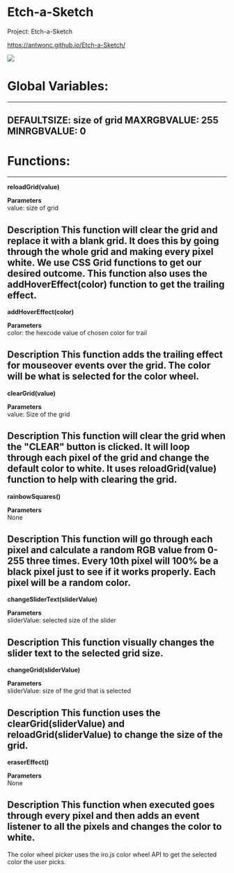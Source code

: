 # Etch-a-Sketch
Project: Etch-a-Sketch

https://antwonc.github.io/Etch-a-Sketch/

![](https://imgur.com/2nkzJva.png)

# Global Variables: 
-------------------------------------------------------------------------------------------------
DEFAULTSIZE: size of grid 
MAXRGBVALUE: 255 
MINRGBVALUE: 0
-------------------------------------------------------------------------------------------------
# Functions: 
-------------------------------------------------------------------------------------------------
**reloadGrid(value)**

**Parameters**<br> 
value: size of grid

**Description**
This function will clear the grid and replace it with a blank grid. It does this by going through the whole grid and making every pixel white. We use CSS Grid functions to 
get our desired outcome. This function also uses the **addHoverEffect(color)** function 
to get the trailing effect. 
-------------------------------------------------------------------------------------------------
**addHoverEffect(color)** 

**Parameters**<br> 
color: the hexcode value of chosen color for trail 

**Description** 
This function adds the trailing effect for mouseover events over the grid. The color will be 
what is selected for the color wheel. 
-------------------------------------------------------------------------------------------------
**clearGrid(value)** 

**Parameters**<br> 
value: Size of the grid 

**Description** 
This function will clear the grid when the "CLEAR" button is clicked. It will loop through each pixel of the grid and change the default color to white. It uses **reloadGrid(value)** function to help with clearing the grid. 
-------------------------------------------------------------------------------------------------
**rainbowSquares()** 

**Parameters**<br>
None 

**Description** 
This function will go through each pixel and calculate a random RGB value from 0-255 three times. 
Every 10th pixel will 100% be a black pixel just to see if it works properly. Each pixel will be a random color.
-------------------------------------------------------------------------------------------------
**changeSliderText(sliderValue)**

**Parameters**<br>
sliderValue: selected size of the slider 

**Description** 
This function visually changes the slider text to the selected grid size. 
-------------------------------------------------------------------------------------------------
**changeGrid(sliderValue)** 

**Parameters**<br>
sliderValue: size of the grid that is selected

**Description** 
This function uses the **clearGrid(sliderValue)** and **reloadGrid(sliderValue)** to change the size of the grid. 
-------------------------------------------------------------------------------------------------
**eraserEffect()** 

**Parameters**<br> 
None

**Description** 
This function when executed goes through every pixel and then adds an event listener to all the 
pixels and changes the color to white. 
-------------------------------------------------------------------------------------------------

The color wheel picker uses the iro.js color wheel API to get the selected color the user picks.
